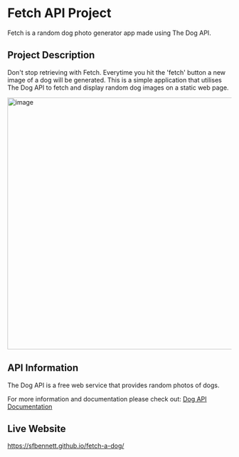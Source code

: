 # Fetch API Project  

Fetch is a random dog photo generator app made using The Dog API.

## Project Description 

Don't stop retrieving with Fetch. Everytime you hit the 'fetch' button a new image of a dog will be generated. This is a simple application that utilises The Dog API to fetch and display random dog images on a static web page. 

<img width="566" alt="image" src="https://github.com/sfbennett/fetch-a-dog/assets/156936136/21abcbb6-8384-4f39-9a7f-00f48c1c542b">

## API Information

The Dog API is a free web service that provides random photos of dogs. 

For more information and documentation please check out: [Dog API Documentation](https://thedogapi.com/) 

## Live Website 

https://sfbennett.github.io/fetch-a-dog/ 

